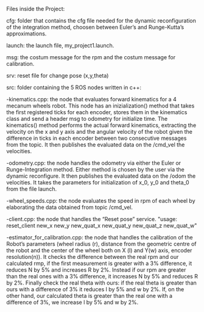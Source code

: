 Files inside the Project:

cfg: folder that contains the cfg file needed for the dynamic reconfiguration of the integration method, choosen between Euler’s and Runge-Kutta’s 
approximations.
  
launch: the launch file, my_project1.launch.
	
msg: the costum message for the rpm and the costum message for calibration.

srv: reset file for change pose (x,y,theta)
	
src: folder containing the 5 ROS nodes written in c++:

 -kinematics.cpp: the node that evaluates forward kinematics for a 4 mecanum wheels robot. This node has an inizialization() method that takes the
 first registered ticks for each encoder, stores them in the kinematics class and send a header msg to odometry for initialize time. 
 The kinematics() method performs the actual forward kinematics, extracting the velocity on the x and y axis and the angular velocity of the robot given 
 the difference in ticks in each encoder between two consecutive messages from the topic. It then publishes the evaluated data on the /cmd_vel the 
 velocities. 
    
 -odometry.cpp: the node handles the odometry via either the Euler or Runge-Integration method. Either method is chosen by the user via the dynamic 
 reconfigure. It then publishes the evaluated data on the /odom the velocities. It takes the parameters for initialization of x_0, y_0 and theta_0 from 
 the file launch.
    
 -wheel_speeds.cpp: the node evaluates the speed in rpm of each wheel by elaborating the data obtained from topic /cmd_vel.
    
 -client.cpp: the node that handles the “Reset pose” service. "usage: reset_client new_x new_y new_quat_x new_quat_y new_quat_z new_quat_w"
    
 -estimator_for_calibration.cpp: the node that handles the calibration of the Robot’s parameters (wheel radius (r), distance from the geometric centre 
 of the robot and the center of the wheel both on X (l) and Y(w) axis, encoder resolution(n)). It checks the difference between the real rpm and our 
 calculated rmp, if the first measurement is greater with a 3% difference, it reduces N by 5% and increases R by 2%. Instead if our rpm are greater 
 than the real ones with a 3% difference, it increases N by 5% and reduces R by 2%. Finally check the real theta with ours: if the real theta is greater
 than ours with a difference of 3% it reduces l by 5% and w by 2%. If, on the other hand, our calculated theta is greater than the real one with a
 difference of 3%, we increase l by 5% and w by 2%.
